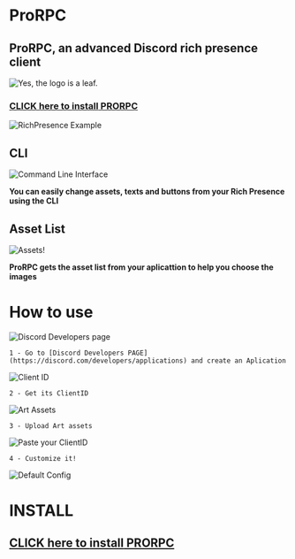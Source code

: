 # ProRPC

## ProRPC, an advanced Discord rich presence client

![Yes, the logo is a leaf.](https://user-images.githubusercontent.com/63875673/112149568-e612be80-8bbd-11eb-8f39-0faa2b55008c.png)


### [CLICK here to **install** PRORPC](https://github.com/YamanduGermano/ProRPC/tree/main/Versions)


![RichPresence Example](https://user-images.githubusercontent.com/63875673/112144168-9b8e4380-8bb7-11eb-8729-6988dde0b5c3.png)




## CLI
![Command Line Interface](https://user-images.githubusercontent.com/63875673/112143406-95e42e00-8bb6-11eb-95f4-dced0296374b.png)

**You can easily change assets, texts and buttons from your Rich Presence using the CLI**



## Asset List
![Assets!](https://user-images.githubusercontent.com/63875673/112143638-eeb3c680-8bb6-11eb-8b84-1b7bf9c4e15a.png)

**ProRPC gets the asset list from your aplicattion to help you choose the images**


# How to use

![Discord Developers page](https://user-images.githubusercontent.com/63875673/112144914-79e18c00-8bb8-11eb-8c0a-3f148daeb95b.png)
```
1 - Go to [Discord Developers PAGE](https://discord.com/developers/applications) and create an Aplication
```



![Client ID](https://user-images.githubusercontent.com/63875673/112146305-2cfeb500-8bba-11eb-99c0-e359192c074f.png)
```
2 - Get its ClientID
```



![Art Assets](https://user-images.githubusercontent.com/63875673/112146465-5c152680-8bba-11eb-8594-18d1af558cbc.png)
```
3 - Upload Art assets
```



![Paste your ClientID](https://user-images.githubusercontent.com/63875673/112146724-ad251a80-8bba-11eb-9843-08648873d882.png)
```
4 - Customize it!
```



![Default Config](https://user-images.githubusercontent.com/63875673/112146923-e2ca0380-8bba-11eb-819f-c01afb7102f8.png)

# INSTALL

## [CLICK here to **install** PRORPC](https://github.com/YamanduGermano/ProRPC/tree/main/Versions)
